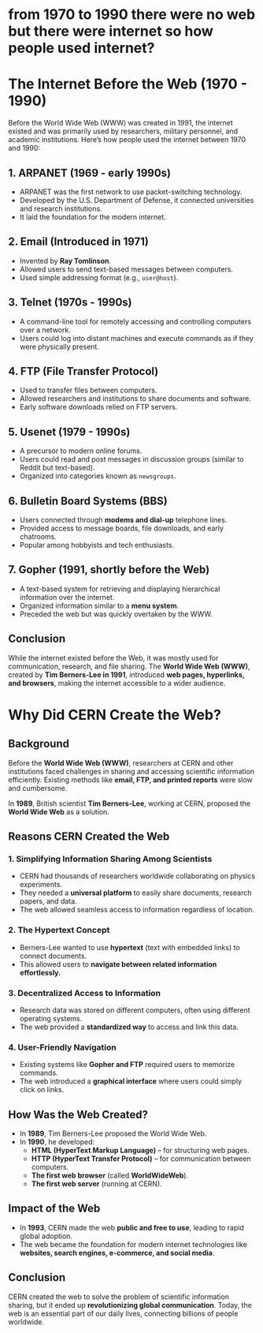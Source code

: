 # from 1970 to 1990 there were no web but  there were internet so how people used internet?

# The Internet Before the Web (1970 - 1990)

Before the World Wide Web (WWW) was created in 1991, the internet existed and was primarily used by researchers, military personnel, and academic institutions. Here’s how people used the internet between 1970 and 1990:

## 1. ARPANET (1969 - early 1990s)
- ARPANET was the first network to use packet-switching technology.
- Developed by the U.S. Department of Defense, it connected universities and research institutions.
- It laid the foundation for the modern internet.

## 2. Email (Introduced in 1971)
- Invented by **Ray Tomlinson**.
- Allowed users to send text-based messages between computers.
- Used simple addressing format (e.g., `user@host`).

## 3. Telnet (1970s - 1990s)
- A command-line tool for remotely accessing and controlling computers over a network.
- Users could log into distant machines and execute commands as if they were physically present.

## 4. FTP (File Transfer Protocol)
- Used to transfer files between computers.
- Allowed researchers and institutions to share documents and software.
- Early software downloads relied on FTP servers.

## 5. Usenet (1979 - 1990s)
- A precursor to modern online forums.
- Users could read and post messages in discussion groups (similar to Reddit but text-based).
- Organized into categories known as `newsgroups`.

## 6. Bulletin Board Systems (BBS)
- Users connected through **modems and dial-up** telephone lines.
- Provided access to message boards, file downloads, and early chatrooms.
- Popular among hobbyists and tech enthusiasts.

## 7. Gopher (1991, shortly before the Web)
- A text-based system for retrieving and displaying hierarchical information over the internet.
- Organized information similar to a **menu system**.
- Preceded the web but was quickly overtaken by the WWW.

## Conclusion
While the internet existed before the Web, it was mostly used for communication, research, and file sharing. The **World Wide Web (WWW)**, created by **Tim Berners-Lee in 1991**, introduced **web pages, hyperlinks, and browsers**, making the internet accessible to a wider audience.

# Why Did CERN Create the Web?

## **Background**
Before the **World Wide Web (WWW)**, researchers at CERN and other institutions faced challenges in sharing and accessing scientific information efficiently. Existing methods like **email, FTP, and printed reports** were slow and cumbersome. 

In **1989**, British scientist **Tim Berners-Lee**, working at CERN, proposed the **World Wide Web** as a solution.

## **Reasons CERN Created the Web**

### 1. **Simplifying Information Sharing Among Scientists**
- CERN had thousands of researchers worldwide collaborating on physics experiments.
- They needed a **universal platform** to easily share documents, research papers, and data.
- The web allowed seamless access to information regardless of location.

### 2. **The Hypertext Concept**
- Berners-Lee wanted to use **hypertext** (text with embedded links) to connect documents.
- This allowed users to **navigate between related information effortlessly.**

### 3. **Decentralized Access to Information**
- Research data was stored on different computers, often using different operating systems.
- The web provided a **standardized way** to access and link this data.

### 4. **User-Friendly Navigation**
- Existing systems like **Gopher and FTP** required users to memorize commands.
- The web introduced a **graphical interface** where users could simply click on links.

## **How Was the Web Created?**
- In **1989**, Tim Berners-Lee proposed the World Wide Web.
- In **1990**, he developed:
  - **HTML (HyperText Markup Language)** – for structuring web pages.
  - **HTTP (HyperText Transfer Protocol)** – for communication between computers.
  - **The first web browser** (called **WorldWideWeb**).
  - **The first web server** (running at CERN).

## **Impact of the Web**
- In **1993**, CERN made the web **public and free to use**, leading to rapid global adoption.
- The web became the foundation for modern internet technologies like **websites, search engines, e-commerce, and social media**.

## **Conclusion**
CERN created the web to solve the problem of scientific information sharing, but it ended up **revolutionizing global communication**. Today, the web is an essential part of our daily lives, connecting billions of people worldwide.

